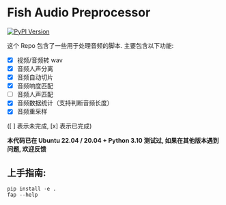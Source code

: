 # Fish Audio Preprocessor

[![PyPI Version](https://img.shields.io/pypi/v/fish-audio-preprocess.svg)](https://pypi.python.org/pypi/fish-audio-preprocess)

这个 Repo 包含了一些用于处理音频的脚本. 主要包含以下功能:

- [x] 视频/音频转 wav
- [x] 音频人声分离
- [x] 音频自动切片
- [x] 音频响度匹配
- [ ] 音频人声匹配
- [x] 音频数据统计（支持判断音频长度）
- [x] 音频重采样

([ ] 表示未完成, [x] 表示已完成)

**本代码已在 Ubuntu 22.04 / 20.04 + Python 3.10 测试过, 如果在其他版本遇到问题, 欢迎反馈**

## 上手指南:

```
pip install -e . 
fap --help
```
